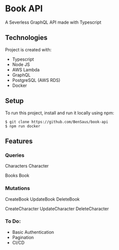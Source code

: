 # Book API

A Severless GraphQL API made with Typescript

## Technologies

Project is created with:

-   Typescript
-   Node JS
-   AWS Lambda
-   GraphQL
-   PostgreSQL (AWS RDS)
-   Docker

## Setup

To run this project, install and run it locally using npm:

```
$ git clone https://github.com/BenSaus/book-api
$ npm run docker
```

## Features

### Queries

Characters
Character

Books
Book

### Mutations

CreateBook
UpdateBook
DeleteBook

CreateCharacter
UpdateCharacter
DeleteCharacter

### To Do:

-   Basic Authentication
-   Pagination
-   CI/CD
